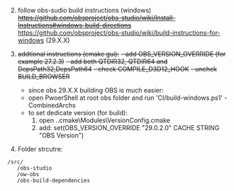 2. follow obs-sudio build instructions (windows)
   ~~https://github.com/obsproject/obs-studio/wiki/Install-Instructions#windows-build-directions~~
     https://github.com/obsproject/obs-studio/wiki/build-instructions-for-windows (29.X.X)
4. ~~addtional instructions (cmake gui):~~
   ~~- add OBS_VERSION_OVERRIDE (for example 27.2.3)~~
   ~~- add both QTDIR32, QTDIR64 and DepsPath32,DepsPath64~~
   ~~- check COMPILE_D3D12_HOOK~~
   ~~- unchek BUILD_BROWSER~~
   - since obs 29.X.X building OBS is much easier: 
   - open PwoerShell at root obs folder and run  'CI/build-windows.ps1'  -CombinedArchs
   - to set dedicate version (for build):
      1. open ..cmake\Modules\VersionConfig.cmake 
      2. add:
set(OBS_VERSION_OVERRIDE 
    "29.0.2.0"
    CACHE STRING "OBS Version")

5. Folder strcutre:
  ```
 /src/
     /obs-studio
     /ow-obs
     /obs-build-dependencies
```


